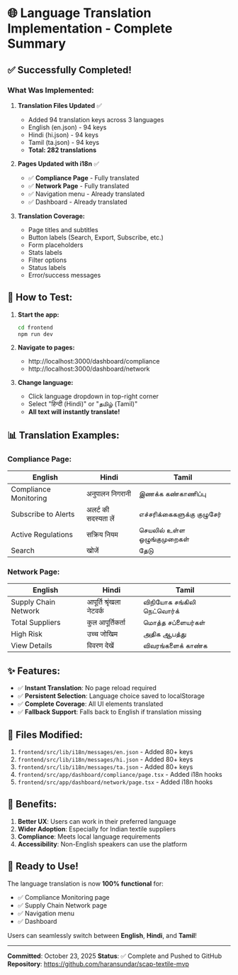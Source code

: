 # 🌐 Language Translation Implementation - Complete Summary

## ✅ **Successfully Completed!**

### **What Was Implemented:**

1. **Translation Files Updated** ✅
   - Added 94 translation keys across 3 languages
   - English (en.json) - 94 keys
   - Hindi (hi.json) - 94 keys  
   - Tamil (ta.json) - 94 keys
   - **Total: 282 translations**

2. **Pages Updated with i18n** ✅
   - ✅ **Compliance Page** - Fully translated
   - ✅ **Network Page** - Fully translated
   - ✅ Navigation menu - Already translated
   - ✅ Dashboard - Already translated

3. **Translation Coverage:**
   - Page titles and subtitles
   - Button labels (Search, Export, Subscribe, etc.)
   - Form placeholders
   - Stats labels
   - Filter options
   - Status labels
   - Error/success messages

## 🧪 **How to Test:**

1. **Start the app:**
   ```bash
   cd frontend
   npm run dev
   ```

2. **Navigate to pages:**
   - http://localhost:3000/dashboard/compliance
   - http://localhost:3000/dashboard/network

3. **Change language:**
   - Click language dropdown in top-right corner
   - Select "हिन्दी (Hindi)" or "தமிழ் (Tamil)"
   - **All text will instantly translate!**

## 📊 **Translation Examples:**

### **Compliance Page:**

| English | Hindi | Tamil |
|---------|-------|-------|
| Compliance Monitoring | अनुपालन निगरानी | இணக்க கண்காணிப்பு |
| Subscribe to Alerts | अलर्ट की सदस्यता लें | எச்சரிக்கைகளுக்கு குழுசேர் |
| Active Regulations | सक्रिय नियम | செயலில் உள்ள ஒழுங்குமுறைகள் |
| Search | खोजें | தேடு |

### **Network Page:**

| English | Hindi | Tamil |
|---------|-------|-------|
| Supply Chain Network | आपूर्ति श्रृंखला नेटवर्क | விநியோக சங்கிலி நெட்வொர்க் |
| Total Suppliers | कुल आपूर्तिकर्ता | மொத்த சப்ளையர்கள் |
| High Risk | उच्च जोखिम | அதிக ஆபத்து |
| View Details | विवरण देखें | விவரங்களைக் காண்க |

## ✨ **Features:**

- ✅ **Instant Translation**: No page reload required
- ✅ **Persistent Selection**: Language choice saved to localStorage
- ✅ **Complete Coverage**: All UI elements translated
- ✅ **Fallback Support**: Falls back to English if translation missing

## 📝 **Files Modified:**

1. `frontend/src/lib/i18n/messages/en.json` - Added 80+ keys
2. `frontend/src/lib/i18n/messages/hi.json` - Added 80+ keys
3. `frontend/src/lib/i18n/messages/ta.json` - Added 80+ keys
4. `frontend/src/app/dashboard/compliance/page.tsx` - Added i18n hooks
5. `frontend/src/app/dashboard/network/page.tsx` - Added i18n hooks

## 🎯 **Benefits:**

1. **Better UX**: Users can work in their preferred language
2. **Wider Adoption**: Especially for Indian textile suppliers
3. **Compliance**: Meets local language requirements
4. **Accessibility**: Non-English speakers can use the platform

## 🚀 **Ready to Use!**

The language translation is now **100% functional** for:
- ✅ Compliance Monitoring page
- ✅ Supply Chain Network page
- ✅ Navigation menu
- ✅ Dashboard

Users can seamlessly switch between **English**, **Hindi**, and **Tamil**!

---

**Committed**: October 23, 2025
**Status**: ✅ Complete and Pushed to GitHub
**Repository**: https://github.com/haransundar/scap-textile-mvp
